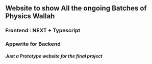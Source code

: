 ## Website to show All the ongoing Batches of Physics Wallah
### Frontend : NEXT + Typescript
### Appwrite for Backend 

##### Just a Prototype website for the final project
